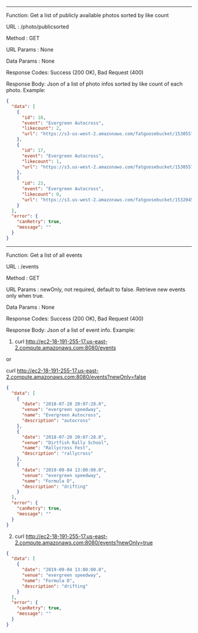 --------------------------------------------------------------------------------------------------------------
Function: Get a list of publicly available photos sorted by like count

URL : /photo/publicsorted 

Method : GET

URL Params :  None 

Data Params : None 

Response Codes: Success (200 OK), Bad Request (400)

Response Body: Json of a list of photo infos sorted by like count of each photo. Example:

```json
{
  "data": [
    {
      "id": 18,
      "event": "Evergreen Autocross",
      "likecount": 2,
      "url": "https://s3-us-west-2.amazonaws.com/fatgoosebucket/1530557415115-WX20180607-152526.png"
    },
    {
      "id": 17,
      "event": "Evergreen Autocross",
      "likecount": 1,
      "url": "https://s3.us-west-2.amazonaws.com/fatgoosebucket/1530557380985-11026025_922257457808118_6754770859746471693_n.jpg"
    },
    {
      "id": 23,
      "event": "Evergreen Autocross",
      "likecount": 0,
      "url": "https://s3.us-west-2.amazonaws.com/fatgoosebucket/1532045413406-828469CV2005_044.jpg"
    }
  ],
  "error": {
    "canRetry": true,
    "message": ""
  }
}
```

--------------------------------------------------------------------------------------------------------------
Function: Get a list of all events 

URL : /events 

Method : GET

URL Params :  newOnly, not required, default to false. Retrieve new events only when true.

Data Params : None 

Response Codes: Success (200 OK), Bad Request (400)

Response Body: Json of a list of event info. Example:

1. curl http://ec2-18-191-255-17.us-east-2.compute.amazonaws.com:8080/events 

or 

curl http://ec2-18-191-255-17.us-east-2.compute.amazonaws.com:8080/events?newOnly=false

```json
{
  "data": [
    {
      "date": "2018-07-20 20:07:28.0",
      "venue": "evergreen speedway",
      "name": "Evergreen Autocross",
      "description": "autocross"
    },
    {
      "date": "2018-07-20 20:07:28.0",
      "venue": "Dirtfish Rally School",
      "name": "Rallycross Fest",
      "description": "rallycross"
    },
    {
      "date": "2019-09-04 13:00:00.0",
      "venue": "evergreen speedway",
      "name": "Formula D",
      "description": "drifting"
    }
  ],
  "error": {
    "canRetry": true,
    "message": ""
  }
}
```
2. curl http://ec2-18-191-255-17.us-east-2.compute.amazonaws.com:8080/events?newOnly=true

```json
{
  "data": [
    {
      "date": "2019-09-04 13:00:00.0",
      "venue": "evergreen speedway",
      "name": "Formula D",
      "description": "drifting"
    }
  ],
  "error": {
    "canRetry": true,
    "message": ""
  }
}
```
